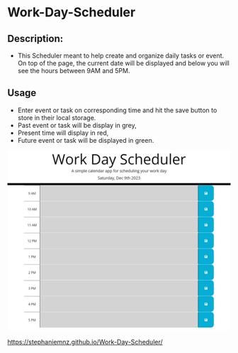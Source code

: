 # Work-Day-Scheduler

## Description:
- This Scheduler meant to help create and organize daily tasks or event. On top of the page, the current date will be displayed and below you will see the hours between 9AM and 5PM.

## Usage
- Enter event or task on corresponding time and hit the save button to store in their local storage.
- Past event or task will be display in grey,
- Present time will display in red,
- Future event or task will be displayed in green.

![Alt text](image.png)

https://stephaniemnz.github.io/Work-Day-Scheduler/
